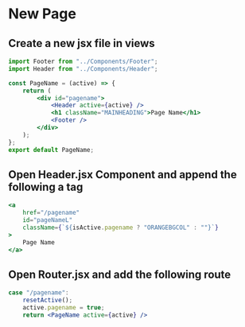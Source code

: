 # New Page

## Create a new jsx file in views

```jsx
import Footer from "../Components/Footer";
import Header from "../Components/Header";

const PageName = (active) => {
	return (
		<div id="pagename">
			<Header active={active} />
			<h1 className="MAINHEADING">Page Name</h1>
			<Footer />
		</div>
	);
};
export default PageName;
```

## Open Header.jsx Component and append the following a tag

```jsx
<a
	href="/pagename"
	id="pageNameL"
	className={`${isActive.pagename ? "ORANGEBGCOL" : ""}`}
>
	Page Name
</a>
```

## Open Router.jsx and add the following route

```jsx
case "/pagename":
    resetActive();
    active.pagename = true;
    return <PageName active={active} />

```
